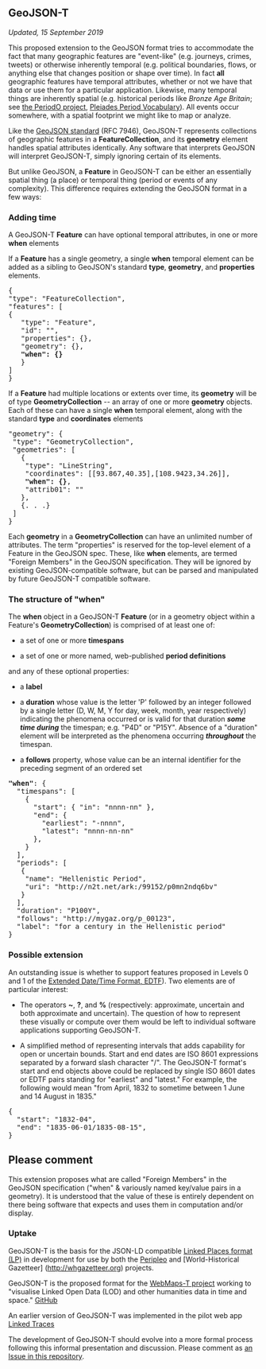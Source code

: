 ## GeoJSON-T

_Updated, 15 September 2019_

This proposed extension to the GeoJSON format tries to accommodate the fact that many geographic features are "event-like" (e.g. journeys, crimes, tweets) or otherwise inherently temporal (e.g. political boundaries, flows, or anything else that changes position or shape over time). In fact **__all__** geographic features have temporal attributes, whether or not we have that data or use them for a particular application. Likewise, many temporal things are inherently spatial (e.g. historical periods like _Bronze Age Britain_; see [the PeriodO project](http//perio.do), [Pleiades Period Vocabulary](http://pleiades.stoa.org/vocabularies/time-periods)). All events occur somewhere, with a spatial footprint we might like to map or analyze.

Like the [GeoJSON standard](https://tools.ietf.org/html/rfc7946) (RFC 7946), GeoJSON-T represents collections of geographic features in a **FeatureCollection**, and its **geometry** element handles spatial attributes identically. Any software that interprets GeoJSON will interpret GeoJSON-T, simply ignoring certain of its elements.

But unlike GeoJSON, a **Feature** in GeoJSON-T can be either an essentially spatial thing (a place) or temporal thing (period or events of any complexity). This difference requires extending the GeoJSON format in a few ways:


### Adding time

A GeoJSON-T **Feature** can have optional temporal attributes, in one or more **when** elements

If a **Feature** has a single geometry, a single **when** temporal element can be added as a sibling to GeoJSON's standard **type**, **geometry**, and **properties** elements.

<pre>{
"type": "FeatureCollection",
"features": [
{
   "type": "Feature",
   "id": "",
   "properties": {},
   "geometry": {},
   <strong>"when": {}</strong>
   }
]
}</pre>

If a **Feature** had multiple locations or extents over time, its **geometry** will be of type **GeometryCollection** -- an array of one or more **geometry** objects. Each of these can have a single **when** temporal element, along with the standard **type** and **coordinates** elements

<pre>"geometry": {
 "type": "GeometryCollection",
 "geometries": [
   {
    "type": "LineString",
    "coordinates": [[93.867,40.35],[108.9423,34.26]],
    <strong>"when": {}</strong>,
    "attrib01": ""
   },
   {. . .}
 ]
}</pre>

Each **geometry** in a **GeometryCollection** can have an unlimited number of attributes. The term "properties" is reserved for the top-level element of a Feature in the GeoJSON spec. These, like **when** elements, are termed "Foreign Members" in the GeoJSON specification. They will be ignored by existing GeoJSON-compatible software, but can be parsed and manipulated by future GeoJSON-T compatible software.

### The structure of "when"

The **when** object in a GeoJSON-T **Feature** (or in a geometry object within a Feature's **GeometryCollection**) is comprised of at least one of:

- a set of one or more **timespans**

- a set of one or more named, web-published **period definitions**

and any of these optional properties:

- a **label**

- a **duration** whose value is the letter 'P' followed by an integer followed by a single letter (D, W, M, Y for day, week, month, year respectively) indicating the phenomena occurred or is valid for that duration _**some time during**_ the timespan; e.g. "P4D" or "P15Y". Absence of a "duration" element will be interpreted as the phenomena occurring _**throughout**_ the timespan.

- a **follows** property, whose value can be an internal identifier for the preceding segment of an ordered set

<pre><strong>"when"</strong>: {
  "timespans": [
    {  
      "start": { "in": "nnnn-nn" },
      "end": {
        "earliest": "-nnnn",
        "latest": "nnnn-nn-nn"
      },
    }
  ],
  "periods": [
   {
    "name": "Hellenistic Period",
    "uri": "http://n2t.net/ark:/99152/p0mn2ndq6bv"
   }
  ],
  "duration": "P100Y",
  "follows": "http://mygaz.org/p_00123",
  "label": "for a century in the Hellenistic period"
}</pre>

### Possible extension
An outstanding issue is whether to support features proposed in Levels 0 and 1 of the [Extended Date/Time Format, EDTF](https://www.loc.gov/standards/datetime/edtf.html)). Two elements are of particular interest:

- The operators **~**, **?**, and **%** (respectively: approximate, uncertain and both approximate and uncertain). The question of how to represent these visually or compute over them would be left to individual software applications supporting GeoJSON-T.

- A simplified method of representing intervals that adds capability for open or uncertain bounds. Start and end dates are ISO 8601 expressions separated by a forward slash character "/". The GeoJSON-T format's start and end objects above could be replaced by single ISO 8601 dates or EDTF pairs standing for "earliest" and "latest." For example, the following would mean "from April, 1832 to sometime between 1 June and 14 August in 1835." 

<pre>
{  
  "start": "1832-04",
  "end": "1835-06-01/1835-08-15",
}
</pre>

## Please comment
This extension proposes what are called "Foreign Members" in the GeoJSON specification ("when" & variously named key/value pairs in a geometry). It is understood that the value of these is entirely dependent on there being software that expects and uses them in computation and/or display.

### Uptake

GeoJSON-T is the basis for the JSON-LD compatible [Linked Places format (LP)](https://github.com/LinkedPasts/linked-places) in development for use by both the [Peripleo](http://peripleo.pelagios.org) and [World-Historical Gazetteer] (http://whgazetteer.org) projects.

GeoJSON-T is the proposed format for the [WebMaps-T project](https://medium.com/pelagios/introducing-the-webmaps-t-working-group-7cff98021e42) working to "visualise Linked Open Data (LOD) and other humanities data in time and space." [GitHub](https://github.com/pelagios/Leaflet.timeline.webmapst)

An earlier version of GeoJSON-T was implemented in the pilot web app [Linked Traces](http://linkedtraces.org)

The development of GeoJSON-T should evolve into a more formal process following this informal presentation and discussion. Please comment as [an Issue in this repository](https://github.com/kgeographer/geojson-t/issues).

